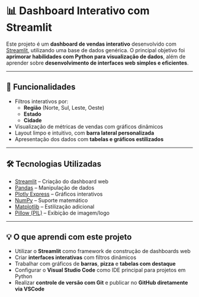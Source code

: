 # 📊 Dashboard Interativo com Streamlit

Este projeto é um **dashboard de vendas interativo** desenvolvido com [Streamlit](https://streamlit.io), utilizando uma base de dados genérica. O principal objetivo foi **aprimorar habilidades com Python para visualização de dados**, além de aprender sobre **desenvolvimento de interfaces web simples e eficientes**.

---

## 🚀 Funcionalidades

- Filtros interativos por:
  - **Região** (Norte, Sul, Leste, Oeste)
  - **Estado**
  - **Cidade**
- Visualização de métricas de vendas com gráficos dinâmicos
- Layout limpo e intuitivo, com **barra lateral personalizada**
- Apresentação dos dados com **tabelas e gráficos estilizados**

---

## 🛠️ Tecnologias Utilizadas

- [Streamlit](https://streamlit.io) – Criação do dashboard web
- [Pandas](https://pandas.pydata.org/) – Manipulação de dados
- [Plotly Express](https://plotly.com/python/plotly-express/) – Gráficos interativos
- [NumPy](https://numpy.org/) – Suporte matemático
- [Matplotlib](https://matplotlib.org/) – Estilização adicional
- [Pillow (PIL)](https://python-pillow.org/) – Exibição de imagem/logo

---

## 💡 O que aprendi com este projeto

- Utilizar o **Streamlit** como framework de construção de dashboards web
- Criar **interfaces interativas** com filtros dinâmicos
- Trabalhar com gráficos de **barras**, **pizza** e **tabelas com destaque**
- Configurar o **Visual Studio Code** como IDE principal para projetos em Python
- Realizar **controle de versão com Git** e publicar no **GitHub diretamente via VSCode**
